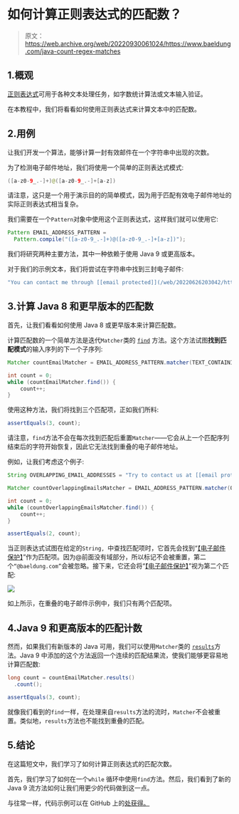 # 如何计算正则表达式的匹配数？

> 原文：<https://web.archive.org/web/20220930061024/https://www.baeldung.com/java-count-regex-matches>

## 1.概观

[正则表达式](/web/20220626203042/https://www.baeldung.com/regular-expressions-java)可用于各种文本处理任务，如字数统计算法或文本输入验证。

在本教程中，我们将看看如何使用正则表达式来计算文本中的匹配数。

## 2.用例

让我们开发一个算法，能够计算一封有效邮件在一个字符串中出现的次数。

为了检测电子邮件地址，我们将使用一个简单的正则表达式模式:

```java
([a-z0-9_.-]+)@([a-z0-9_.-]+[a-z])
```

请注意，这只是一个用于演示目的的简单模式，因为用于匹配有效电子邮件地址的实际正则表达式相当复杂。

我们需要在一个`Pattern`对象中使用这个正则表达式，这样我们就可以使用它:

```java
Pattern EMAIL_ADDRESS_PATTERN = 
  Pattern.compile("([a-z0-9_.-]+)@([a-z0-9_.-]+[a-z])");
```

我们将研究两种主要方法，其中一种依赖于使用 Java 9 或更高版本。

对于我们的示例文本，我们将尝试在字符串中找到三封电子邮件:

```java
"You can contact me through [[email protected]](/web/20220626203042/https://www.baeldung.com/cdn-cgi/l/email-protection), [[email protected]](/web/20220626203042/https://www.baeldung.com/cdn-cgi/l/email-protection), and [[email protected]](/web/20220626203042/https://www.baeldung.com/cdn-cgi/l/email-protection)"
```

## 3.计算 Java 8 和更早版本的匹配数

首先，让我们看看如何使用 Java 8 或更早版本来计算匹配数。

计算匹配数的一个简单方法是迭代`Matcher`类的 [`find`](https://web.archive.org/web/20220626203042/https://docs.oracle.com/en/java/javase/11/docs/api/java.base/java/util/regex/Matcher.html#find()) 方法。这个方法试图**找到匹配模式**的输入序列的下一个子序列:

```java
Matcher countEmailMatcher = EMAIL_ADDRESS_PATTERN.matcher(TEXT_CONTAINING_EMAIL_ADDRESSES);

int count = 0;
while (countEmailMatcher.find()) {
    count++;
}
```

使用这种方法，我们将找到三个匹配项，正如我们所料:

```java
assertEquals(3, count);
```

请注意，`find`方法不会在每次找到匹配后重置`Matcher`——它会从上一个匹配序列结束后的字符开始恢复，因此它无法找到重叠的电子邮件地址。

例如，让我们考虑这个例子:

```java
String OVERLAPPING_EMAIL_ADDRESSES = "Try to contact us at [[email protected]](/web/20220626203042/https://www.baeldung.com/cdn-cgi/l/email-protection)@baeldung.com, [[email protected]](/web/20220626203042/https://www.baeldung.com/cdn-cgi/l/email-protection)";

Matcher countOverlappingEmailsMatcher = EMAIL_ADDRESS_PATTERN.matcher(OVERLAPPING_EMAIL_ADDRESSES);

int count = 0;
while (countOverlappingEmailsMatcher.find()) {
    count++;
}

assertEquals(2, count);
```

当正则表达式试图在给定的`String, `中查找匹配项时，它首先会找到“[【电子邮件保护】](/web/20220626203042/https://www.baeldung.com/cdn-cgi/l/email-protection)”作为匹配项。因为@前面没有域部分，所以标记不会被重置，第二个`“@baeldung.com”`会被忽略。接下来，它还会将“[【电子邮件保护】](/web/20220626203042/https://www.baeldung.com/cdn-cgi/l/email-protection)”视为第二个匹配:

[![](img/dbab1334670a1f78b167205cbbed039b.png)](/web/20220626203042/https://www.baeldung.com/wp-content/uploads/2020/07/match-regex.png)

如上所示，在重叠的电子邮件示例中，我们只有两个匹配项。

## 4.Java 9 和更高版本的匹配计数

然而，如果我们有新版本的 Java 可用，我们可以使用`Matcher`类的 [`results​`](https://web.archive.org/web/20220626203042/https://docs.oracle.com/en/java/javase/11/docs/api/java.base/java/util/regex/Matcher.html#results()) 方法。Java 9 中添加的这个方法返回一个连续的匹配结果流，使我们能够更容易地计算匹配数:

```java
long count = countEmailMatcher.results()
  .count();

assertEquals(3, count);
```

就像我们看到的`find`一样，在处理来自`results`方法的流时，`Matcher`不会被重置。类似地，`results`方法也不能找到重叠的匹配。

## 5.结论

在这篇短文中，我们学习了如何计算正则表达式的匹配次数。

首先，我们学习了如何在一个`while` 循环中使用`find`方法。然后，我们看到了新的 Java 9 流方法如何让我们用更少的代码做到这一点。

与往常一样，代码示例可以在 GitHub 上的[处获得。](https://web.archive.org/web/20220626203042/https://github.com/eugenp/tutorials/tree/master/core-java-modules/core-java-regex)